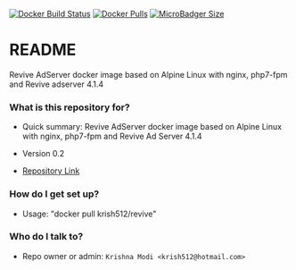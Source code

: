 [![Docker Build Status](https://img.shields.io/docker/build/krish512/revive.svg?style=for-the-badge)](https://hub.docker.com/r/krish512/revive/)
[![Docker Pulls](https://img.shields.io/docker/pulls/krish512/revive.svg?style=for-the-badge)](https://hub.docker.com/r/krish512/revive/)
[![MicroBadger Size](https://img.shields.io/microbadger/image-size/krish512/revive.svg?style=for-the-badge)](https://hub.docker.com/r/krish512/revive/)

# README #

Revive AdServer docker image based on Alpine Linux with nginx, php7-fpm and Revive adserver 4.1.4

### What is this repository for? ###

* Quick summary:
    Revive AdServer docker image based on Alpine Linux with nginx, php7-fpm and Revive Ad Server 4.1.4

* Version 0.2
* [Repository Link](https://github.com/krish512/ReviveDockerImage.git)


### How do I get set up? ###

* Usage:
    "docker pull krish512/revive"

### Who do I talk to? ###

* Repo owner or admin:
    `Krishna Modi <krish512@hotmail.com>`
